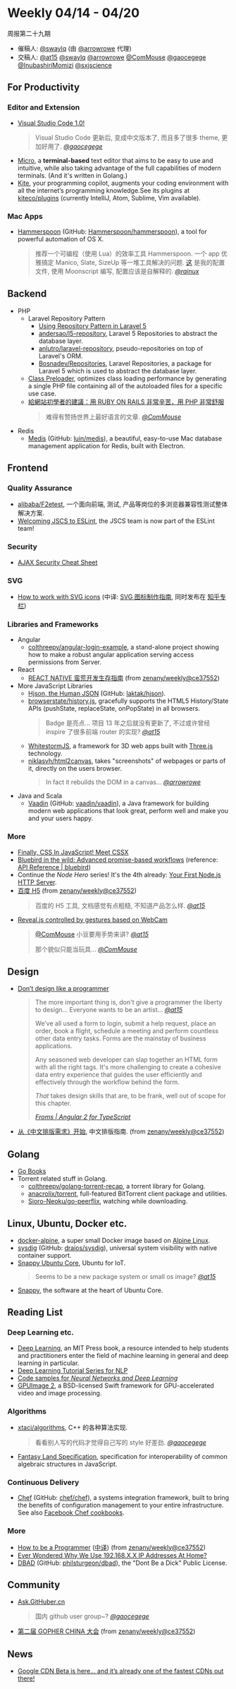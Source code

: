 # Weekly 04/14 - 04/20

周报第二十九期

- 催稿人:
  [@swaylq][sway]
  (由 [@arrowrowe][mie] 代理)
- 交稿人:
  [@at15][at15]
  [@swaylq][sway]
  [@arrowrowe][mie]
  [@ComMouse][dou]
  [@gaocegege][cece]
  [@InubashiriMomizi][im]
  [@sxjscience][sxj]

[at15]: https://github.com/at15
[sway]: https://github.com/swaylq
[mie]: https://github.com/arrowrowe
[dou]: https://github.com/ComMouse
[luke]: https://github.com/LukeXuan
[tq]: https://github.com/tq5124
[cece]: https://github.com/gaocegege
[lp]: https://github.com/Bluemit
[im]: https://github.com/InubashiriMomizi
[sxj]: https://github.com/sxjscience
[rainux]: https://github.com/rainux

[ce37552]: https://github.com/zenany/weekly/commit/ce37552ad4ff044eb606609e9e6e2e546607495f

## For Productivity

### Editor and Extension

- [Visual Studio Code 1.0!](https://code.visualstudio.com/blogs/2016/04/14/vscode-1.0)
  > Visual Studio Code 更新后, 变成中文版本了, 而且多了很多 theme, 更加好用了. _[@gaocegege][cece]_
- [Micro](https://github.com/zyedidia/micro), a __terminal-based__ text editor that aims to be easy to use and intuitive, while also taking advantage of the full capabilities of modern terminals. (And it's written in Golang.)
- [Kite](https://kite.com/), your programming copilot, augments your coding environment with all the internet’s programming knowledge.See its plugins at [kiteco/plugins](https://github.com/kiteco/plugins) (currently IntelliJ, Atom, Sublime, Vim available).

### Mac Apps

- [Hammerspoon](http://www.hammerspoon.org/) (GitHub: [Hammerspoon/hammerspoon](https://github.com/Hammerspoon/hammerspoon)), a tool for powerful automation of OS X.
  > 推荐一个可编程（使用 Lua）的效率工具 Hammerspoon. 一个 app 优雅搞定 Manico, Slate, SizeUp 等一堆工具解决的问题. [这](https://github.com/rainux/home/tree/master/.hammerspoon) 是我的配置文件, 使用 Moonscript 编写, 配置应该是自解释的. _[@rainux][rainux]_

## Backend

- PHP
  - Laravel Repository Pattern
    - [Using Repository Pattern in Laravel 5](https://bosnadev.com/2015/03/07/using-repository-pattern-in-laravel-5/)
    - [andersao/l5-repository](https://github.com/andersao/l5-repository), Laravel 5 Repositories to abstract the database layer.
    - [anlutro/laravel-repository](https://github.com/anlutro/laravel-repository), pseudo-repositories on top of Laravel's ORM.
    - [Bosnadev/Repositories](https://github.com/Bosnadev/Repositories), Laravel Repositories, a package for Laravel 5 which is used to abstract the database layer.
  - [Class Preloader](https://github.com/ClassPreloader/ClassPreloader), optimizes class loading performance by generating a single PHP file containing all of the autoloaded files for a specific use case.
  - [給網站初學者的建議：用 RUBY ON RAILS 非常辛苦，用 PHP 非常舒服](http://blog.turn.tw/?p=2881)
    > 难得有赞扬世界上最好语言的文章. _[@ComMouse][dou]_
- Redis
  - [Medis](http://getmedis.com/) (GitHub: [luin/medis](https://github.com/luin/medis)), a beautiful, easy-to-use Mac database management application for Redis, built with Electron.

## Frontend

### Quality Assurance

- [alibaba/F2etest](https://github.com/alibaba/f2etest), 一个面向前端, 测试, 产品等岗位的多浏览器兼容性测试整体解决方案.
- [Welcoming JSCS to ESLint](http://eslint.org/blog/2016/04/welcoming-jscs-to-eslint), the JSCS team is now part of the ESLint team!

### Security

- [AJAX Security Cheat Sheet](https://www.owasp.org/index.php/OWASP_AJAX_Security_Guidelines)

### SVG

- [How to work with SVG icons](http://fvsch.com/code/svg-icons/how-to/) (中译: [SVG 图标制作指南](http://qianduan.guru/2016/04/17/How-to-work-with-SVG-icons/), 同时发布在 [知乎专栏](http://zhuanlan.zhihu.com/p/20753791))

### Libraries and Frameworks

- Angular
  - [colthreepv/angular-login-example](https://github.com/colthreepv/angular-login-example), a stand-alone project showing how to make a robust angular application serving access permissions from Server.
- React
  - [REACT NATIVE 蛮荒开发生存指南](http://www.desgemini.com/?p=77) (from [zenany/weekly@ce37552][ce37552])
- More JavaScript Libraries
  - [Hjson, the Human JSON](http://hjson.org/) (GitHub: [laktak/hjson](https://github.com/laktak/hjson)).
  - [browserstate/history.js](https://github.com/browserstate/history.js), gracefully supports the HTML5 History/State APIs (pushState, replaceState, onPopState) in all browsers.
    > Badge 是亮点... 项目 13 年之后就没有更新了, 不过或许曾经 inspire 了很多前端 router 的实现? _[@at15][at15]_
  - [WhitestormJS](http://whitestormjs.xyz/), a framework for 3D web apps built with [Three.js](http://threejs.org/) technology.
  - [niklasvh/html2canvas](https://github.com/niklasvh/html2canvas), takes "screenshots" of webpages or parts of it, directly on the users browser.
    > In fact it rebuilds the DOM in a canvas... _[@arrowrowe][mie]_
- Java and Scala
  - [Vaadin](http://vaadin.com/) (GitHub: [vaadin/vaadin](https://github.com/vaadin/vaadin)), a Java framework for building modern web applications that look great, perform well and make you and your users happy.

### More

- [Finally, CSS In JavaScript! Meet CSSX](https://www.smashingmagazine.com/2016/04/finally-css-javascript-meet-cssx/)
- [Bluebird in the wild: Advanced promise-based workflows](http://blog.runnable.com/post/143035495456/bluebird-in-the-wild-advanced-promise-based) (reference: [API Reference | bluebird](http://bluebirdjs.com/docs/api-reference.html))
- Continue the _Node Hero_ series! It's the 4th already: [Your First Node.js HTTP Server](https://blog.risingstack.com/your-first-node-js-http-server/).
- [百度 H5](http://h5.baidu.com/) (from [zenany/weekly@ce37552][ce37552])
  > 百度的 H5 工具, 文档感觉有点粗糙, 不知道产品怎么样. _[@at15][at15]_
- [Reveal.js controlled by gestures based on WebCam](https://github.com/willy-vvu/reveal.js)
  > [@ComMouse][dou] 小豆要用手势来讲? _[@at15][at15]_
  >
  > 那个貌似只能当玩具... _[@ComMouse][dou]_

## Design

- [Don’t design like a programmer](http://www.uxdesignedge.com/2010/03/dont-design-like-a-programmer/)
  > The more important thing is, don't give a programmer the liberty to design... Everyone wants to be an artist... _[@at15][at15]_
  >
  > We’ve all used a form to login, submit a help request, place an order, book a flight, schedule a meeting and perform countless other data entry tasks. Forms are the mainstay of business applications.
  >
  > Any seasoned web developer can slap together an HTML form with all the right tags. It's more challenging to create a cohesive data entry experience that guides the user efficiently and effectively through the workflow behind the form.
  >
  > _That_ takes design skills that are, to be frank, well out of scope for this chapter.
  >
  > _[Froms | Angular 2 for TypeScript](https://angular.io/docs/ts/latest/guide/forms.html)_
- [从《中文排版需求》开始](http://www.typeisbeautiful.com/2015/04/9171/), 中文排版指南. (from [zenany/weekly@ce37552][ce37552])

## Golang

- [Go Books](https://github.com/dariubs/GoBooks)
- Torrent related stuff in Golang.
  - [colthreepv/golang-torrent-recap](https://github.com/colthreepv/golang-torrent-recap), a torrent library for Golang.
  - [anacrolix/torrent](https://github.com/anacrolix/torrent), full-featured BitTorrent client package and utilities.
  - [Sioro-Neoku/go-peerflix](https://github.com/Sioro-Neoku/go-peerflix), watching while downloading.

## Linux, Ubuntu, Docker etc.

- [docker-alpine](https://github.com/gliderlabs/docker-alpine), a super small Docker image based on [Alpine Linux](http://alpinelinux.org/).
- [sysdig](http://www.sysdig.org/) (GitHub: [draios/sysdig](https://github.com/draios/sysdig)), universal system visibility with native container support.
- [Snappy Ubuntu Core](https://developer.ubuntu.com/en/snappy/), Ubuntu for IoT.
  > Seems to be a new package system or small os image? _[@at15][at15]_
- [Snappy](https://github.com/ubuntu-core/snappy), the software at the heart of Ubuntu Core.

## Reading List

### Deep Learning etc.

- [Deep Learning](http://www.deeplearningbook.org/), an MIT Press book, a resource intended to help students and practitioners enter the field of machine learning in general and deep learning in particular.
- [Deep Learning Tutorial Series for NLP](http://www.thoughtly.co/blog/category/deep-learning-tutorial-series/)
- [Code samples for _Neural Networks and Deep Learning_](https://github.com/mnielsen/neural-networks-and-deep-learning)
- [GPUImage 2](https://github.com/BradLarson/GPUImage2), a BSD-licensed Swift framework for GPU-accelerated video and image processing.

### Algorithms

- [xtaci/algorithms](https://github.com/xtaci/algorithms), C++ 的各种算法实现.
  > 看看别人写的代码才觉得自己写的 style 好差劲. _[@gaocegege][cece]_
- [Fantasy Land Specification](https://github.com/fantasyland/fantasy-land), specification for interoperability of common algebraic structures in JavaScript.

### Continuous Delivery

- [Chef](http://chef.io/) (GitHub: [chef/chef](https://github.com/chef/chef)), a systems integration framework, built to bring the benefits of configuration management to your entire infrastructure. See also [Facebook Chef cookbooks](https://code.facebook.com/posts/1909042435988955/facebook-chef-cookbooks/).

### More

- [How to be a Programmer](https://github.com/braydie/HowToBeAProgrammer) ([中译](https://github.com/ahangchen/How-to-Be-A-Programmer-CN)) (from [zenany/weekly@ce37552][ce37552])
- [Ever Wondered Why We Use 192.168.X.X IP Addresses At Home?](http://trendblog.net/ever-wondered-use-192-168-x-x-ip-addresses-home/)
- [DBAD](http://www.dbad-license.org/) (GitHub: [philsturgeon/dbad](https://github.com/philsturgeon/dbad)), the "Dont Be a Dick" Public License.

## Community

- [Ask.GitHuber.cn](http://ask.githuber.cn/)
  > 国内 github user group~? _[@gaocegege][cece]_
- [第二届 GOPHER CHINA 大会](http://www.gopherchina.org/) (from [zenany/weekly@ce37552][ce37552])

## News

- [Google CDN Beta is here… and it’s already one of the fastest CDNs out there!](http://blog.speedchecker.xyz/2016/04/18/google-cdn-beta-is-here-and-it-brings-more-than-meets-the-eye/)
